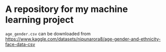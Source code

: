 # A repository for my machine learning project

`age_gender.csv` can be downloaded from https://www.kaggle.com/datasets/nipunarora8/age-gender-and-ethnicity-face-data-csv